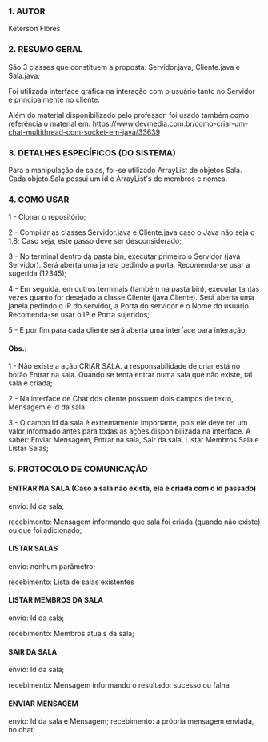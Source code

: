 ### 1. AUTOR
Keterson Flôres

### 2. RESUMO GERAL
São 3 classes que constituem a proposta: Servidor.java, Cliente.java e Sala.java;

Foi utilizada interface gráfica na interação com o usuário tanto no Servidor e principalmente no cliente.

Além do material disponibilizado pelo professor, foi usado também como referência o material em:
https://www.devmedia.com.br/como-criar-um-chat-multithread-com-socket-em-java/33639

### 3. DETALHES ESPECÍFICOS (DO SISTEMA)
Para a manipulação de salas, foi-se utilizado ArrayList de objetos Sala.
Cada objeto Sala possui um id e ArrayList's de membros e nomes. 

### 4. COMO USAR
1 - Clonar o repositório;

2 - Compilar as classes Servidor.java e Cliente.java caso o Java não seja o 1.8; Caso seja, este passo deve ser desconsiderado;

3 - No terminal dentro da pasta bin, executar primeiro o Servidor (java Servidor).
    Será aberta uma janela pedindo a porta. Recomenda-se usar a sugerida (12345);
    
4 - Em seguida, em outros terminais (também na pasta bin), executar tantas vezes quanto for desejado a classe Cliente (java Cliente).
    Será aberta uma janela pedindo o IP do servidor, a Porta do servidor e o Nome do usuário. Recomenda-se usar o IP e Porta sujeridos;
    
5 - E por fim para cada cliente será aberta uma interface para interação. 

#### Obs.: 

1 - Não existe a ação CRIAR SALA. a responsabilidade de criar está no botão Entrar na sala. 
    Quando se tenta entrar numa sala que não existe, tal sala é criada;
    
2 - Na interface de Chat dos cliente possuem dois campos de texto, Mensagem e Id da sala. 

3 - O campo Id da sala é extremamente importante, pois ele deve ter um valor informado antes para todas as ações disponibilizada na interface.
    A saber: Enviar Mensagem, Entrar na sala, Sair da sala, Listar Membros Sala e Listar Salas;

### 5. PROTOCOLO DE COMUNICAÇÃO

#### ENTRAR NA SALA (Caso a sala não exista, ela é criada com o id passado)

envio: Id da sala;

recebimento: Mensagem informando que sala foi criada (quando não existe) ou que foi adicionado;

#### LISTAR SALAS

envio: nenhum parâmetro; 

recebimento: Lista de salas existentes

#### LISTAR MEMBROS DA SALA

envio: Id da sala;

recebimento: Membros atuais da sala;

#### SAIR DA SALA

envio: Id da sala;

recebimento: Mensagem informando o resultado: sucesso ou falha

#### ENVIAR MENSAGEM

envio: Id da sala e Mensagem;
recebimento: a própria mensagem enviada, no chat;
